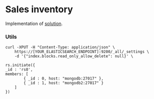 # Sales inventory
Implementation of [solution](https://medium.com/deutsche-telekom-gurgaon/how-to-design-sales-inventory-microservice-based-on-event-driven-architecture-e6f67e3a2e91).

### Utils
``` Shell
curl -XPUT -H "Content-Type: application/json" \ 
    https://[YOUR_ELASTICSEARCH_ENDPOINT]:9200/_all/_settings \ 
    -d '{"index.blocks.read_only_allow_delete": null}' \
```

``` Shell
rs.initiate({
_id : 'rs0',
members: [
        { _id : 0, host: "mongodb:27017" },
        { _id : 1, host: "mongodb2:27017" }
    ]
})
```